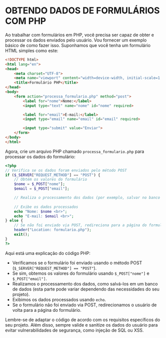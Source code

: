 # OBTENDO DADOS DE FORMULÁRIOS COM PHP
Ao trabalhar com formulários em PHP, você precisa ser capaz de obter e processar os dados enviados pelo usuário. Vou fornecer um exemplo básico de como fazer isso. Suponhamos que você tenha um formulário HTML simples como este:

```html
<!DOCTYPE html>
<html lang="en">
<head>
    <meta charset="UTF-8">
    <meta name="viewport" content="width=device-width, initial-scale=1.0">
    <title>Formulário PHP</title>
</head>
<body>
    <form action="processa_formulario.php" method="post">
        <label for="nome">Nome:</label>
        <input type="text" name="nome" id="nome" required>

        <label for="email">E-mail:</label>
        <input type="email" name="email" id="email" required>

        <input type="submit" value="Enviar">
    </form>
</body>
</html>
```

Agora, crie um arquivo PHP chamado `processa_formulario.php` para processar os dados do formulário:

```php
<?php
// Verifica se os dados foram enviados pelo método POST
if ($_SERVER["REQUEST_METHOD"] == "POST") {
    // Obtém os valores do formulário
    $nome = $_POST["nome"];
    $email = $_POST["email"];

    // Realiza o processamento dos dados (por exemplo, salvar no banco de dados)
    
    // Exibe os dados processados
    echo "Nome: $nome <br>";
    echo "E-mail: $email <br>";
} else {
    // Se não foi enviado via POST, redireciona para a página do formulário
    header("Location: formulario.php");
    exit();
}
?>
```

Aqui está uma explicação do código PHP:

- Verificamos se o formulário foi enviado usando o método POST (`$_SERVER["REQUEST_METHOD"] == "POST"`).
- Se sim, obtemos os valores do formulário usando `$_POST["nome"]` e `$_POST["email"]`.
- Realizamos o processamento dos dados, como salvá-los em um banco de dados (esta parte pode variar dependendo das necessidades do seu projeto).
- Exibimos os dados processados usando `echo`.
- Se o formulário não foi enviado via POST, redirecionamos o usuário de volta para a página do formulário.

Lembre-se de adaptar o código de acordo com os requisitos específicos do seu projeto. Além disso, sempre valide e sanitize os dados do usuário para evitar vulnerabilidades de segurança, como injeção de SQL ou XSS.
